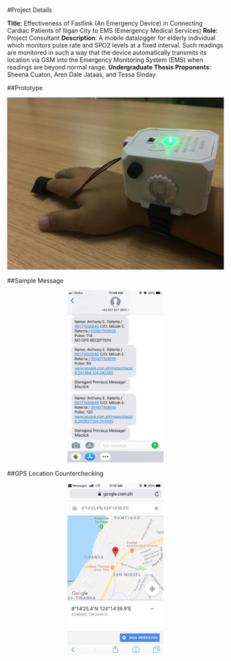 #Project Details

**Title**: Effectiveness of Fastlink (An Emergency Device) in Connecting Cardiac Patients of Iligan City to EMS (Emergency Medical Services)
**Role**: Project Consultant
**Description**: A mobile datalogger for elderly individual which monitors pulse rate and SPO2 levels at a fixed interval. Such readings are monitored in such a way that the device automatically transmits its location via GSM into the Emergency Monitoring System (EMS) when readings are beyond normal range.
**Undergraduate Thesis Proponents**: Sheena Cuaton, Aren Dale Jataas, and  Tessa Sinday


##Prototype
<p align="center">
<img src="https://github.com/aeraterta/FastLink/blob/master/documentation/received-440803983345098.JPG" height="400">
</p>

##Sample Message
<p align="center">
<img src="https://github.com/aeraterta/FastLink/blob/master/documentation/received-335749623965923.JPG" height="400">
</p>

##GPS Location Counterchecking
<p align="center">
<img src="https://github.com/aeraterta/FastLink/blob/master/documentation/received-2133308610117268.JPG" height="400">
</p>
